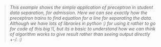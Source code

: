 > _This example shows the simple application of preceptron in student data separation, for admission.
Here we can see exactly how the preceptron trains to find equation for a line for separating the data.
Although we have lots of libraries in python :) for using it rather to go for code of this big !(, but its a basic to understand how we can think of algorithm works to give result rather than seeing output directly +-/.
:)_
